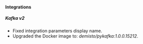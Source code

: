 
#### Integrations
##### Kafka v2
- Fixed integration parameters display name.
- Upgraded the Docker image to: *demisto/pykafka:1.0.0.15212*.